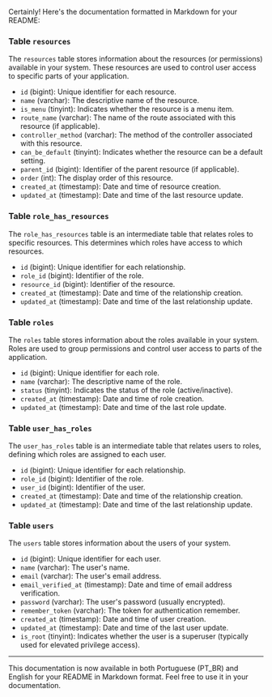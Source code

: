 Certainly! Here's the documentation formatted in Markdown for your README:

### Table `resources`

The `resources` table stores information about the resources (or permissions) available in your system. These resources are used to control user access to specific parts of your application.

- `id` (bigint): Unique identifier for each resource.
- `name` (varchar): The descriptive name of the resource.
- `is_menu` (tinyint): Indicates whether the resource is a menu item.
- `route_name` (varchar): The name of the route associated with this resource (if applicable).
- `controller_method` (varchar): The method of the controller associated with this resource.
- `can_be_default` (tinyint): Indicates whether the resource can be a default setting.
- `parent_id` (bigint): Identifier of the parent resource (if applicable).
- `order` (int): The display order of this resource.
- `created_at` (timestamp): Date and time of resource creation.
- `updated_at` (timestamp): Date and time of the last resource update.

### Table `role_has_resources`

The `role_has_resources` table is an intermediate table that relates roles to specific resources. This determines which roles have access to which resources.

- `id` (bigint): Unique identifier for each relationship.
- `role_id` (bigint): Identifier of the role.
- `resource_id` (bigint): Identifier of the resource.
- `created_at` (timestamp): Date and time of the relationship creation.
- `updated_at` (timestamp): Date and time of the last relationship update.

### Table `roles`

The `roles` table stores information about the roles available in your system. Roles are used to group permissions and control user access to parts of the application.

- `id` (bigint): Unique identifier for each role.
- `name` (varchar): The descriptive name of the role.
- `status` (tinyint): Indicates the status of the role (active/inactive).
- `created_at` (timestamp): Date and time of role creation.
- `updated_at` (timestamp): Date and time of the last role update.

### Table `user_has_roles`

The `user_has_roles` table is an intermediate table that relates users to roles, defining which roles are assigned to each user.

- `id` (bigint): Unique identifier for each relationship.
- `role_id` (bigint): Identifier of the role.
- `user_id` (bigint): Identifier of the user.
- `created_at` (timestamp): Date and time of the relationship creation.
- `updated_at` (timestamp): Date and time of the last relationship update.

### Table `users`

The `users` table stores information about the users of your system.

- `id` (bigint): Unique identifier for each user.
- `name` (varchar): The user's name.
- `email` (varchar): The user's email address.
- `email_verified_at` (timestamp): Date and time of email address verification.
- `password` (varchar): The user's password (usually encrypted).
- `remember_token` (varchar): The token for authentication remember.
- `created_at` (timestamp): Date and time of user creation.
- `updated_at` (timestamp): Date and time of the last user update.
- `is_root` (tinyint): Indicates whether the user is a superuser (typically used for elevated privilege access).

---

This documentation is now available in both Portuguese (PT_BR) and English for your README in Markdown format. Feel free to use it in your documentation.